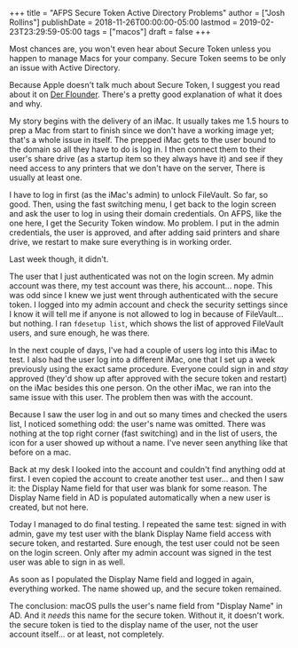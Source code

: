 +++
title = "AFPS Secure Token Active Directory Problems"
author = ["Josh Rollins"]
publishDate = 2018-11-26T00:00:00-05:00
lastmod = 2019-02-23T23:29:59-05:00
tags = ["macos"]
draft = false
+++

Most chances are, you won't even hear about Secure Token unless you happen to manage Macs for your company. Secure Token seems to be only an issue with Active Directory.

<!--more-->

Because Apple doesn't talk much about Secure Token, I suggest you read about it on [Der Flounder](https://derflounder.wordpress.com/2018/01/20/secure-token-and-filevault-on-apple-file-system/). There's a pretty good explanation of what it does and why.

My story begins with the delivery of an iMac. It usually takes me 1.5 hours to prep a Mac from start to finish since we don't have a working image yet; that's a whole issue in itself. The prepped iMac gets to the user bound to the domain so all they have to do is log in. I then connect them to their user's share drive (as a startup item so they always have it) and see if they need access to any printers that we don't have on the server, There is usually at least one.

I have to log in first (as the iMac's admin) to unlock FileVault. So far, so good. Then, using the fast switching menu, I get back to the login screen and ask the user to log in using their domain credentials. On AFPS, like the one here, I get the Security Token window. Mo problem. I put in the admin credentials, the user is approved, and after adding said printers and share drive, we restart to make sure everything is in working order.

Last week though, it didn't.

The user that I just authenticated was not on the login screen. My admin account was there, my test account was there, his account... nope. This was odd since I knew we just went through authenticated with the secure token. I logged into my admin account and check the security settings since I know it will tell me if anyone is not allowed to log in because of FileVault... but nothing. I ran `fdesetup list`, which shows the list of approved FileVault users, and sure enough, he was there.

In the next couple of days, I've had a couple of users log into this iMac to test. I also had the user log into a different iMac, one that I set up a week previously using the exact same procedure. Everyone could sign in and _stay_ approved (they'd show up after approved with the secure token and restart) on the iMac besides this one person. On the other iMac, we ran into the same issue with this user. The problem then was with the account.

Because I saw the user log in and out so many times and checked the users list, I noticed something odd: the user's name was omitted. There was nothing at the top right corner (fast switching) and in the list of users, the icon for a user showed up without a name. I've never seen anything like that before on a mac.

Back at my desk I looked into the account and couldn't find anything odd at first. I even copied the account to create another test user... and then I saw it: the Display Name field for that user was blank for some reason. The Display Name field in AD is populated automatically when a new user is created, but not here.

Today I managed to do final testing. I repeated the same test: signed in with admin, gave my test user with the blank Display Name field access with secure token, and restarted. Sure enough, the test user could not be seen on the login screen. Only after my admin account was signed in the test user was able to sign in as well.

As soon as I populated the Display Name field and logged in again, everything worked. The name showed up, and the secure token remained.

The conclusion: macOS pulls the user's name field from "Display Name" in AD. And it _needs_ this name for the secure token. Without it, it doesn't work. the secure token is tied to the display name of the user, not the user account itself... or at least, not completely.
